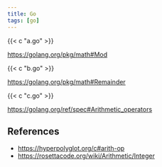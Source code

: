 ```yaml
---
title: Go
tags: [go]
---
```


{{< c "a.go" >}}

<https://golang.org/pkg/math#Mod>

{{< c "b.go" >}}

<https://golang.org/pkg/math#Remainder>

{{< c "c.go" >}}

<https://golang.org/ref/spec#Arithmetic_operators>

## References

- <https://hyperpolyglot.org/c#arith-op>
- <https://rosettacode.org/wiki/Arithmetic/Integer>
